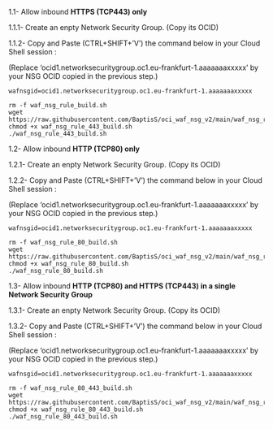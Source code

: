 1.1-	Allow inbound **HTTPS (TCP443) only**

1.1.1- Create an enpty Network Security Group. (Copy its OCID)

1.1.2- Copy and Paste (CTRL+SHIFT+’V’) the command below in your Cloud Shell session : 

(Replace ‘ocid1.networksecuritygroup.oc1.eu-frankfurt-1.aaaaaaaxxxxx’ by your NSG OCID copied in the previous step.)


```
wafnsgid=ocid1.networksecuritygroup.oc1.eu-frankfurt-1.aaaaaaaxxxxx

rm -f waf_nsg_rule_build.sh
wget https://raw.githubusercontent.com/BaptisS/oci_waf_nsg_v2/main/waf_nsg_rule_443_build.sh
chmod +x waf_nsg_rule_443_build.sh
./waf_nsg_rule_443_build.sh
```


1.2-	Allow inbound **HTTP (TCP80) only**

1.2.1- Create an enpty Network Security Group. (Copy its OCID)

1.2.2- Copy and Paste (CTRL+SHIFT+’V’) the command below in your Cloud Shell session : 

(Replace ‘ocid1.networksecuritygroup.oc1.eu-frankfurt-1.aaaaaaaxxxxx’ by your NSG OCID copied in the previous step.)


```
wafnsgid=ocid1.networksecuritygroup.oc1.eu-frankfurt-1.aaaaaaaxxxxx

rm -f waf_nsg_rule_80_build.sh
wget https://raw.githubusercontent.com/BaptisS/oci_waf_nsg_v2/main/waf_nsg_rule_80_build.sh
chmod +x waf_nsg_rule_80_build.sh
./waf_nsg_rule_80_build.sh
```



1.3-	Allow inbound **HTTP (TCP80) and HTTPS (TCP443) in a single Network Security Group**

1.3.1- Create an enpty Network Security Group. (Copy its OCID)

1.3.2- Copy and Paste (CTRL+SHIFT+’V’) the command below in your Cloud Shell session : 

(Replace ‘ocid1.networksecuritygroup.oc1.eu-frankfurt-1.aaaaaaaxxxxx’ by your NSG OCID copied in the previous step.)



```
wafnsgid=ocid1.networksecuritygroup.oc1.eu-frankfurt-1.aaaaaaaxxxxx

rm -f waf_nsg_rule_80_443_build.sh
wget https://raw.githubusercontent.com/BaptisS/oci_waf_nsg_v2/main/waf_nsg_rule_80_443_build.sh
chmod +x waf_nsg_rule_80_443_build.sh
./waf_nsg_rule_80_443_build.sh
```
